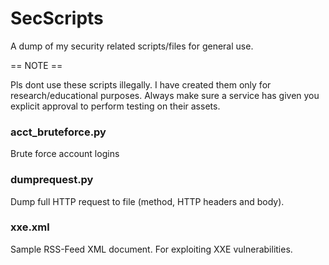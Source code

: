# SecScripts
A dump of my security related scripts/files for general use.

== NOTE ==

Pls dont use these scripts illegally. I have created them only for research/educational purposes.
Always make sure a service has given you explicit approval to perform testing on their assets.

### acct_bruteforce.py
Brute force account logins

### dumprequest.py
Dump full HTTP request to file (method, HTTP headers and body).

### xxe.xml
Sample RSS-Feed XML document. For exploiting XXE vulnerabilities.
